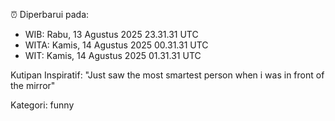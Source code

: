⏰ Diperbarui pada:
- WIB: Rabu, 13 Agustus 2025 23.31.31 UTC
- WITA: Kamis, 14 Agustus 2025 00.31.31 UTC
- WIT: Kamis, 14 Agustus 2025 01.31.31 UTC

Kutipan Inspiratif:
"Just saw the most smartest person when i was in front of the mirror"


Kategori: funny

